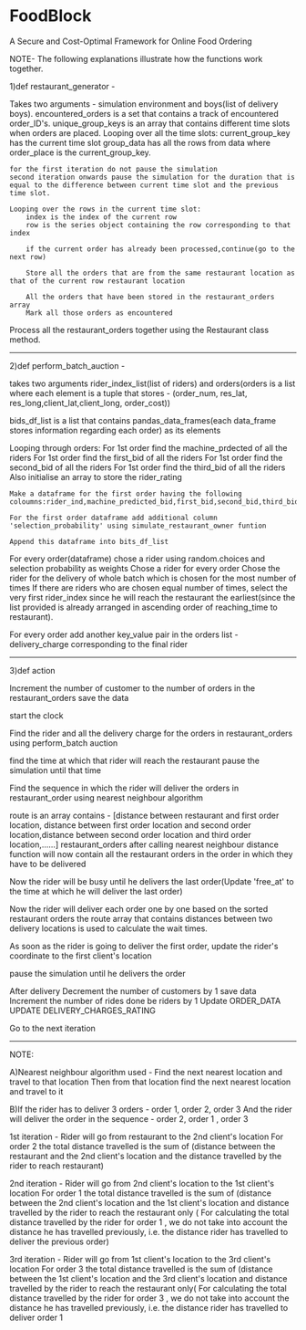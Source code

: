 # FoodBlock
A Secure and Cost-Optimal Framework for Online Food Ordering

NOTE-
The following explanations illustrate how the functions work together.

1)def restaurant_generator - 

Takes two arguments - simulation environment and boys(list of delivery boys).
encountered_orders is a set that contains a track of encountered order_ID's.
unique_group_keys is an array that contains different time slots when orders are placed.
Looping over all the time slots:
	current_group_key has the current time slot
	group_data has all the rows from data where order_place is the current_group_key.
	
	for the first iteration do not pause the simulation
	second iteration onwards pause the simulation for the duration that is equal to the difference between current time slot and the previous time slot.

	Looping over the rows in the current time slot:
		index is the index of the current row
		row is the series object containing the row corresponding to that index
		
		if the current order has already been processed,continue(go to the next row)

		Store all the orders that are from the same restaurant location as that of the current row restaurant location
		
		All the orders that have been stored in the restaurant_orders array
		Mark all those orders as encountered

Process all the restaurant_orders together using the Restaurant class method.

-------------------------------------------------------------------------------------------------------------------------------------------------------------------


2)def perform_batch_auction - 

takes two arguments rider_index_list(list of riders) and orders(orders is a list where each element is a tuple that stores - (order_num, res_lat, res_long,client_lat,client_long, order_cost))

bids_df_list is a list that contains pandas_data_frames(each data_frame stores information regarding each order) as its elements

Looping through orders:
	For 1st order find the machine_prdected of all the riders
	For 1st order find the first_bid of all the riders
	For 1st order find the second_bid of all the riders
	For 1st order find the third_bid of all the riders
	Also initialise an array to store the rider_rating

	Make a dataframe for the first order having the following coloumns:rider_ind,machine_predicted_bid,first_bid,second_bid,third_bid,rider_rating

	For the first order dataframe add additional column 'selection_probability' using simulate_restaurant_owner funtion	

	Append this dataframe into bits_df_list

For every order(dataframe) chose a rider using random.choices and selection probability as weights
Chose a rider for every order
Chose the rider for the delivery of whole batch which is chosen for the most number of times
If there are riders who are chosen equal number of times, select the very first rider_index since he will reach the restaurant the earliest(since the list provided is already arranged in ascending order of reaching_time to restaurant).


For every order add another key_value pair in the orders list - delivery_charge corresponding to the final rider

-------------------------------------------------------------------------------------------------------------------------------------------------------------------


3)def action

Increment the number of customer to the number of orders in the restaurant_orders
save the data

start the clock

Find the rider and all the delivery charge for the orders in restaurant_orders using perform_batch auction

find the time at which that rider will reach the restaurant
pause the simulation until that time

Find the sequence in which the rider will deliver the orders in restaurant_order using nearest neighbour algorithm

route is an array contains - [distance between restaurant and first order location, distance between first order location and second order location,distance between second order location and third order location,......]
restaurant_orders after calling nearest neighbour distance function will now contain all the restaurant orders in the order in which they have to be delivered 

Now the rider will be busy until he delivers the last order(Update 'free_at' to the time at which he will deliver the last order)

Now the rider will deliver each order one by one based on the sorted restaurant orders
the route array that contains distances between two delivery locations is used to calculate the wait times.

As soon as the rider is going to deliver the first order, update the rider's coordinate to the first client's location

pause the simulation until he delivers the order

After delivery
Decrement the number of customers by 1
save data
Increment the number of rides done be riders by 1
Update ORDER_DATA
UPDATE DELIVERY_CHARGES_RATING

Go to the next iteration

-------------------------------------------------------------------------------------------------------------------------------------------------------------------


NOTE:

A)Nearest neighbour algorithm used - 
Find the next nearest location and travel to that location
Then from that location find the next nearest location and travel to it


B)If the rider has to deliver 3 orders - order 1, order 2, order 3
  And the rider will deliver the order in the sequence - order 2, order 1 , order 3

  1st iteration - 
	Rider will go from restaurant to the 2nd client's location
	For order 2 the total distance travelled is the sum of (distance between the restaurant and the 2nd client's location and the distance travelled by the rider to reach restaurant)

  2nd iteration -
	Rider will go from 2nd client's location to the 1st client's location
	For order 1 the total distance travelled is the sum of (distance between the 2nd client's location and the 1st client's location and distance travelled by the rider to reach the 	restaurant only ( For calculating the total distance travelled by the rider for order 1 , we do not take into account the distance he has travelled previously, i.e. the distance 	rider has travelled to deliver the previous order)

  3rd iteration - 
	Rider will go from 1st client's location to the 3rd client's location
	For order 3 the total distance travelled is the sum of (distance between the 1st client's location and the 3rd client's location and distance travelled by the rider to reach the 	restaurant only( For calculating the total distance travelled by the rider for order 3 , we do not take into account the distance he has travelled previously, i.e. the distance 	rider has travelled to deliver order 1


	


	
